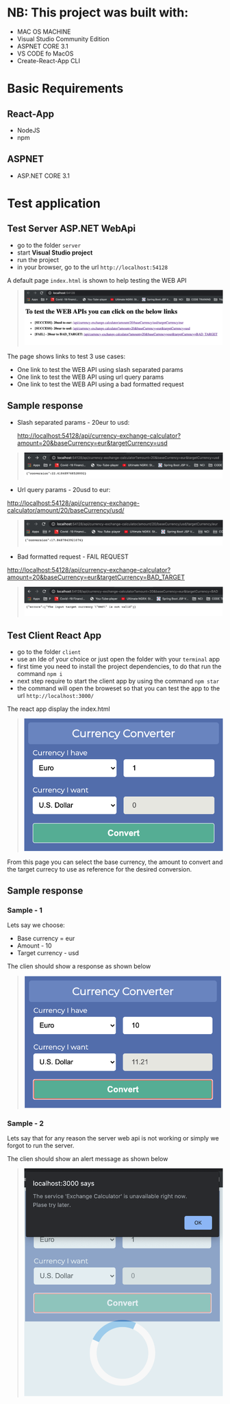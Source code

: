 # NB: This project was built with:

- MAC OS MACHINE
- Visual Studio Community Edition
- ASPNET CORE 3.1
- VS CODE fo MacOS
- Create-React-App CLI

# Basic Requirements

## React-App

- NodeJS
- npm

## ASPNET

- ASP.NET CORE 3.1

# Test application

## Test Server ASP.NET WebApi

- go to the folder `server`
- start **Visual Studio project**
- run the project
- in your browser, go to the url `http://localhost:54128`

A default page `index.html` is shown to help testing the WEB API

> ![alt](/docs/images/web-api-test-browser-index.png)

The page shows links to test 3 use cases:

- One link to test the WEB API using slash separated params
- One link to test the WEB API using url query params
- One link to test the WEB API using a bad formatted request

## Sample response

- Slash separated params - 20eur to usd:

  [http://localhost:54128/api/currency-exchange-calculator?amount=20&baseCurrency=eur&targetCurrency=usd](http://localhost:54128/api/currency-exchange-calculator?amount=20&baseCurrency=eur&targetCurrency=usd)

> ![alt](/docs/images/response-browser-query-param.png)

- Url query params - 20usd to eur:

[http://localhost:54128/api/currency-exchange-calculator/amount/20/baseCurrency/usd/](http://localhost:54128/api/currency-exchange-calculator/amount/20/baseCurrency/usd/)

> ![alt](/docs/images/response-browser-slash-param.png)

- Bad formatted request - FAIL REQUEST

[http://localhost:54128/api/currency-exchange-calculator?amount=20&baseCurrency=eur&targetCurrency=BAD_TARGET](http://localhost:54128/api/currency-exchange-calculator?amount=20&baseCurrency=eur&targetCurrency=BAD_TARGET)

> ![alt](/docs/images/response-browser-fail.png)

## Test Client React App

- go to the folder `client`
- use an Ide of your choice or just open the folder with your `terminal` app
- first time you need to install the project dependencies, to do that run the command `npm i`
- next step require to start the client app by using the command `npm star`
- the command will open the broweset so that you can test the app to the url `http://localhost:3000/`

The react app display the index.html

> ![alt](/docs/images/react-client-before.png)

From this page you can select the base currency, the amount to convert and the target currecy to use as reference for the desired conversion.

## Sample response

### Sample - 1

Lets say we choose:

- Base currency = eur
- Amount - 10
- Target currency - usd

The clien should show a response as shown below

> ![alt](/docs/images/react-client-after.png)

### Sample - 2

Lets say that for any reason the server web api is not working or simply we forgot to run the server.

The clien should show an alert message as shown below

> ![alt](/docs/images/react-client-fail-server.png)
